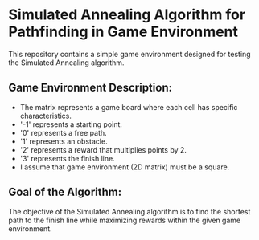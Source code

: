 # Simulated Annealing Algorithm for Pathfinding in Game Environment

This repository contains a simple game environment designed for testing the Simulated Annealing algorithm.

## Game Environment Description:
- The matrix represents a game board where each cell has specific characteristics.
- '-1' represents a starting point.
- '0' represents a free path.
- '1' represents an obstacle.
- '2' represents a reward that multiplies points by 2.
- '3' represents the finish line.
- I assume that game environment (2D matrix) must be a square.

## Goal of the Algorithm:
The objective of the Simulated Annealing algorithm is to find the shortest path to the finish line while maximizing rewards within the given game environment.
